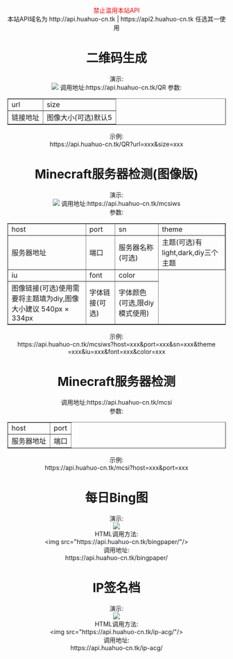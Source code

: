 <center>
 <font color="red">禁止滥用本站API</font>
 <br />本站API域名为 http://api.huahuo-cn.tk | https://api2.huahuo-cn.tk 任选其一使用
<h1>二维码生成</h1>
演示:<br /><img src="https://api.huahuo-cn.tk/QR?url=https://huahuo-cn.tk&size=8">
调用地址:https://api.huahuo-cn.tk/QR
参数:<br />
<table border="1">
<tr>
 <td>url</td>
 <td>size</td>
</tr>
<tr>
 <td>链接地址</td>
 <td>图像大小(可选)默认5</td>
</tr>
</table>
示例:<br />https://api.huahuo-cn.tk/QR?url=xxx&size=xxx
<h1>Minecraft服务器检测(图像版)</h1>
演示:<br /><img src="https://api.huahuo-cn.tk/mcsiws?host=mc.hypixel.net&port=25565&sn=Hypixel">
调用地址:https://api.huahuo-cn.tk/mcsiws<br />
参数:<br />
<table border="1">
<tr>
 <td>host</td>
 <td>port</td>
 <td>sn</td>
 <td>theme</td>
</tr>
<tr>
 <td>服务器地址</td>
 <td>端口</td>
 <td>服务器名称(可选)</td>
 <td>主题(可选)有light,dark,diy三个主题</td>
</tr>
<tr>
 <td>iu</td>
 <td>font</td>
 <td>color</td>
</tr>
<tr>
 <td>图像链接(可选)使用需要将主题填为diy,图像大小建议 540px × 334px</td>
 <td>字体链接(可选)</td>
 <td>字体颜色(可选,限diy模式使用)
</tr>
</table>
示例:<br />https://api.huahuo-cn.tk/mcsiws?host=xxx&port=xxx&sn=xxx&theme<br />=xxx&iu=xxx&font=xxx&color=xxx
<h1>Minecraft服务器检测</h1>
调用地址:https://api.huahuo-cn.tk/mcsi<br />
参数:<br />
<table border="1">
<tr>
 <td>host</td>
 <td>port</td>
</tr>
<tr>
 <td>服务器地址</td>
 <td>端口</td>
</tr>
</table>
示例:<br />https://api.huahuo-cn.tk/mcsi?host=xxx&port=xxx
<h1>每日Bing图</h1>
 <p>演示:<br />
  <img src="https://api.huahuo-cn.tk/bingpaper/"/><br />
  HTML调用方法:<br />
  &lt;img src=&quot;https://api.huahuo-cn.tk/bingpaper/&quot;/&gt;<br />
  调用地址:<br />
  https://api.huahuo-cn.tk/bingpaper/<br />
 </p>
<h1>IP签名档</h1>
 <p>演示:<br />
  <img src="https://api.huahuo-cn.tk/ip-acg/"/><br />
  HTML调用方法:<br />
  &lt;img src=&quot;https://api.huahuo-cn.tk/ip-acg/&quot;/&gt;<br />
  调用地址:<br />
  https://api.huahuo-cn.tk/ip-acg/<br />
 </p>
